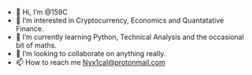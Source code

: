 - 👋 Hi, I’m @159C
- 👀 I’m interested in Cryptocurrency, Economics and Quantatative Finance.
- 🌱 I’m currently learning Python, Technical Analysis and the occasional bit of maths.
- 💞️ I’m looking to collaborate on anything really.
- 📫 How to reach me Nyx1cal@protonmail.com

